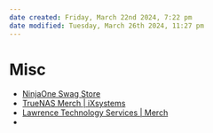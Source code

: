```yaml
---
date created: Friday, March 22nd 2024, 7:22 pm
date modified: Tuesday, March 26th 2024, 11:27 pm
---
```


# Misc
- [NinjaOne Swag Store](https://ninjaone.postal.store/) 
- [TrueNAS Merch | iXsystems](https://www.truenasmerch.com/)
- [Lawrence Technology Services | Merch](https://lawrence-technology-services.creator-spring.com/)
- 